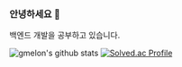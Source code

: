 ### 안녕하세요 👋

백엔드 개발을 공부하고 있습니다.

![gmelon's github stats](https://github-readme-stats.vercel.app/api?username=gmelon&show_icons=true&theme=vue)
[![Solved.ac Profile](http://mazassumnida.wtf/api/v2/generate_badge?boj=hsh1769)](https://solved.ac/hsh1769/)
